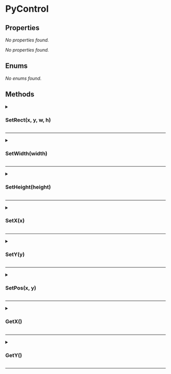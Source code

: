 # PyControl  

## Properties
_No properties found._

_No properties found._

## Enums
_No enums found._

## Methods

<details><summary><h3>SetRect(x, y, w, h)</h3></summary>

 Used in python API  
  

**Parameters**  
| Name | Type | Optional | Description |
| --- | --- | --- | --- |
| x | int | No |  |
| y | int | No |  |
| w | int | No |  |
| h | int | No |  |
---> Return Type: *Control*

</details>

***


<details><summary><h3>SetWidth(width)</h3></summary>

 Used in python API  
  

**Parameters**  
| Name | Type | Optional | Description |
| --- | --- | --- | --- |
| width | int | No |  |
---> Return Type: *Control*

</details>

***


<details><summary><h3>SetHeight(height)</h3></summary>

 Used in python API  
  

**Parameters**  
| Name | Type | Optional | Description |
| --- | --- | --- | --- |
| height | int | No |  |
---> Return Type: *Control*

</details>

***


<details><summary><h3>SetX(x)</h3></summary>

 Used in python API  
  

**Parameters**  
| Name | Type | Optional | Description |
| --- | --- | --- | --- |
| x | int | No |  |
---> Return Type: *Control*

</details>

***


<details><summary><h3>SetY(y)</h3></summary>

 Used in python API  
  

**Parameters**  
| Name | Type | Optional | Description |
| --- | --- | --- | --- |
| y | int | No |  |
---> Return Type: *Control*

</details>

***


<details><summary><h3>SetPos(x, y)</h3></summary>

 Use int python API  
  

**Parameters**  
| Name | Type | Optional | Description |
| --- | --- | --- | --- |
| x | int | No |  |
| y | int | No |  |
---> Return Type: *Control*

</details>

***


<details><summary><h3>GetX()</h3></summary>

 Used in python API  
  

---> Return Type: *int*

</details>

***


<details><summary><h3>GetY()</h3></summary>

 Used in python API  
  

---> Return Type: *int*

</details>

***

